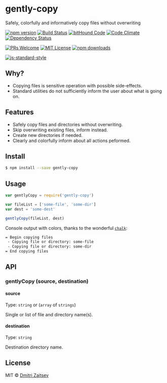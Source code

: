 # gently-copy 
Safely, colorfully and informatively copy files without overwriting

[![npm version](https://img.shields.io/npm/v/gently-copy.svg)](http://npm.im/gently-copy)
[![Build Status](https://travis-ci.org/dmitriz/gently-copy.svg?branch=master)](https://travis-ci.org/dmitriz/gently-copy) 
[![bitHound Code](https://www.bithound.io/github/dmitriz/gently-copy/badges/code.svg)](https://www.bithound.io/github/dmitriz/gently-copy) 
[![Code Climate](https://codeclimate.com/github/dmitriz/gently-copy/badges/gpa.svg)](https://codeclimate.com/github/dmitriz/gently-copy) 
[![Dependency Status](https://david-dm.org/dmitriz/gently-copy.svg)](https://david-dm.org/dmitriz/gently-copy) 

[![PRs Welcome](https://img.shields.io/badge/PRs-welcome-brightgreen.svg?style=flat-square)](http://makeapullrequest.com) 
[![MIT License](https://img.shields.io/npm/l/gently-copy.svg?style=flat-square)](http://opensource.org/licenses/MIT) 
[![npm downloads](https://img.shields.io/npm/dm/gently-copy.svg?style=flat-square)](https://www.npmjs.com/package/gently-copy)

[![js-standard-style](https://cdn.rawgit.com/feross/standard/master/badge.svg)](https://github.com/feross/standard)


## Why?
- Copying files is sensitive operation with possible side-effects.
- Standard utilities do not sufficiently inform the user about what is going on.


## Features
- Safely copy files and directories without overwriting. 
- Skip overwriting existing files, inform instead.
- Create new directories if needed.
- Clearly and colorfully inform about all actions peformed.


## Install

```sh
$ npm install --save gently-copy
```


## Usage

```js
var gentlyCopy = require('gently-copy')

var fileList = ['some-file', 'some-dir']
var dest = 'some-dest'

gentlyCopy(fileList, dest)
```

Console output with colors, thanks to the wonderful [`chalk`](https://github.com/chalk/chalk):
```sh
= Begin copying files
 - Copying file or directory: some-file
 - Copying file or directory: some-dir
= End copying files

```


## API


### gentlyCopy (source, destination)


#### source

Type: `string` or (`array` of `strings`)

Single or list of file and directory name(s).


#### destination

Type: `string`

Destination directory name.


## License

MIT © [Dmitri Zaitsev](https://github.com/dmitriz)
